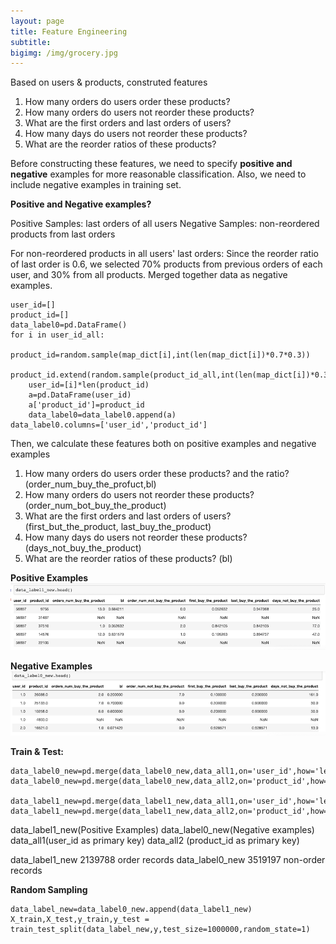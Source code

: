 ```yaml
---
layout: page
title: Feature Engineering
subtitle:
bigimg: /img/grocery.jpg
---
```


Based on users & products, construted features
1.	How many orders do users order these products?
2.	How many orders do users not reorder these products?
3.	What are the first orders and last orders of users?
4.	How many days do users not reorder these products?
5.	What are the reorder ratios of these products?

Before constructing these features, we need to specify **positive and negative** examples for more reasonable classification. Also, we need to include negative examples in training set. 

**Positive and Negative examples?**



Positive Samples: last orders of all users 
Negative Samples: non-reordered products from last orders

For non-reordered products in all users' last orders:
Since the reorder ratio of last order is 0.6, we selected 70% products from previous orders of each user, and 30% from all products. Merged together data as negative examples.
```
user_id=[]
product_id=[]
data_label0=pd.DataFrame()
for i in user_id_all:
    product_id=random.sample(map_dict[i],int(len(map_dict[i])*0.7*0.3))
    product_id.extend(random.sample(product_id_all,int(len(map_dict[i])*0.3*0.3)))
    user_id=[i]*len(product_id)
    a=pd.DataFrame(user_id)
    a['product_id']=product_id
    data_label0=data_label0.append(a)
data_label0.columns=['user_id','product_id']
```
Then, we calculate these features both on positive examples and negative examples
1.	How many orders do users order these products? and the ratio? (order_num_buy_the_profuct,bl)
2.	How many orders do users not reorder these products? (order_num_bot_buy_the_product)
3.	What are the first orders and last orders of users? (first_but_the_product, last_buy_the_product)
4.	How many days do users not reorder these products? (days_not_buy_the_product)
5.	What are the reorder ratios of these products? (bl)

**Positive Examples**
![label1](/img/label1.png)



**Negative Examples**
![label0](/img/label0.png)


**Train & Test:**
```
data_label0_new=pd.merge(data_label0_new,data_all1,on='user_id',how='left')
data_label0_new=pd.merge(data_label0_new,data_all2,on='product_id',how='left')

data_label1_new=pd.merge(data_label1_new,data_all1,on='user_id',how='left')
data_label1_new=pd.merge(data_label1_new,data_all2,on='product_id',how='left')
```
data_label1_new(Positive Examples)
data_label0_new(Negative examples) 
data_all1(user_id as primary key)
data_all2 (product_id as primary key)

data_label1_new 2139788 order records
data_label0_new 3519197 non-order records

**Random Sampling**
```
data_label_new=data_label0_new.append(data_label1_new)
X_train,X_test,y_train,y_test = train_test_split(data_label_new,y,test_size=1000000,random_state=1)
```



